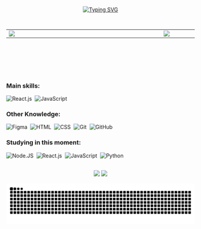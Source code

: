 


<center>
<br>
  
[![Typing SVG](https://readme-typing-svg.herokuapp.com/?color=E6E6FA=45&center=true&vCenter=true&width=1000&lines=Hi,+my+name+is+Ana+Beatriz+Cardoso;I'm+26+years+old;I+am+from+Brazil,+PE;I+study+analysis+and+systems+development;Welcome!+:%29)](https://git.io/typing-svg)

<br>
  <table>
    <tr>
        <td><img width="400px" align="left" src="https://github-readme-stats.vercel.app/api/top-langs/?username=beatrizcardosol&hide=html,TeX,Jupyter%20Notebook&layout=compact&theme=merko" /></td>
        <td><img width="485px" align="left" src="https://github-readme-stats.vercel.app/api?username=beatrizcardosol&theme=merko"/></td>
    </tr>
  </table>
</center>

<br>
<br>

##

<br>

### Main skills:
![React.js](https://img.shields.io/badge/-React.js-0D1117?style=for-the-badge&logo=react&labelColor=0D1117)&nbsp;
![JavaScript](https://img.shields.io/badge/-JavaScript-0D1117?style=for-the-badge&logo=javascript&labelColor=0D1117&textColor=0D1117)&nbsp;

### Other Knowledge:
![Figma](https://img.shields.io/badge/-figma-0D1117?style=for-the-badge&logo=figma&labelColor=0D1117)&nbsp;
![HTML](https://img.shields.io/badge/-HTML-0D1117?style=for-the-badge&logo=html5&labelColor=0D1117)&nbsp;
![CSS](https://img.shields.io/badge/-CSS-0D1117?style=for-the-badge&logo=CSS3&logoColor=1572B6&labelColor=0D1117)&nbsp;
![Git](https://img.shields.io/badge/-Git-0D1117?style=for-the-badge&logo=git&labelColor=0D1117)&nbsp;
![GitHub](https://img.shields.io/badge/-GitHub-0D1117?style=for-the-badge&logo=github&labelColor=0D1117)&nbsp;


### Studying in this moment:
![Node.JS](https://img.shields.io/badge/-Node.JS-0D1117?style=for-the-badge&logo=node.js&labelColor=0D1117&textColor=0D1117)&nbsp;
![React.js](https://img.shields.io/badge/-React.js-0D1117?style=for-the-badge&logo=react&labelColor=0D1117)&nbsp;
![JavaScript](https://img.shields.io/badge/-JavaScript-0D1117?style=for-the-badge&logo=javascript&labelColor=0D1117&textColor=0D1117)&nbsp;
![Python](https://img.shields.io/badge/-python-0D1117?style=for-the-badge&logo=python&logoColor=1572B6&labelColor=0D1117)&nbsp;

<br>

<div align="center">
<a href="https://www.linkedin.com/in/ana-beatriz-cardoso-971063358/" target="_blank"><img src="https://img.shields.io/badge/LinkedIn-0077B5?style=for-the-badge&logo=linkedin&logoColor=white" target="_blank"></a>
<a href = "mailto:anabeatrizcardosoliveira@gmail.com"><img src="https://img.shields.io/badge/-Gmail-%23333?style=for-the-badge&logo=gmail&logoColor=white" target="_blank"></a>
</div>

<br>

<picture align="center">
  <source media="(prefers-color-scheme: dark)" srcset="https://raw.githubusercontent.com/beatrizcardosol/beatrizcardosol/output/github-contribution-grid-snake-dark.svg">
  <source media="(prefers-color-scheme: light)" srcset="https://raw.githubusercontent.com/beatrizcardosol/beatrizcardosol/output/github-contribution-grid-snake-dark.svg">
  <img align="center" alt="github contribution grid snake animation" src="https://raw.githubusercontent.com/beatrizcardosol/beatrizcardosol/output/github-contribution-grid-snake.svg">
</picture>

